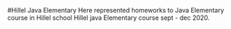 #Hillel Java Elementary
Here represented homeworks to Java Elementary course in Hillel school
Hillel java Elementary course sept - dec 2020.
